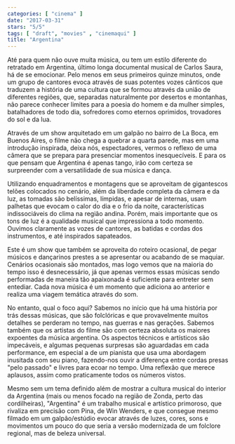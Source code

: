 ```yaml
---
categories: [ "cinema" ]
date: "2017-03-31"
stars: "5/5"
tags: [ "draft", "movies" , "cinemaqui" ]
title: "Argentina"
---
```

Até para quem não ouve muita música, ou tem um estilo diferente do
retratado em Argentina, último longa documental musical de Carlos Saura,
há de se emocionar. Pelo menos em seus primeiros quinze minutos, onde
um grupo de cantores evoca através de suas potentes vozes cânticos que
traduzem a história de uma cultura que se formou através da união de
diferentes regiões, que, separadas naturalmente por desertos e montanhas,
não parece conhecer limites para a poesia do homem e da mulher simples,
batalhadores de todo dia, sofredores como eternos oprimidos, trovadores
do sol e da lua.

Através de um show arquitetado em um galpão no bairro de La Boca, em
Buenos Aires, o filme não chega a quebrar a quarta parede, mas em uma
introdução inspirada, deixa nós, espectadores, vermos o reflexo de
uma câmera que se prepara para presenciar momentos inesquecíveis. E
para os que pensam que Argentina é apenas tango, irão com certeza se
surpreender com a versatilidade de sua música e dança.

Utilizando enquadramentos e montagens que se aproveitam de gigantescos
telões colocados no cenário, além da liberdade completa da câmera e da
luz, as tomadas são belíssimas, límpidas, e apesar de internas, usam
palhetas que evocam o calor do dia e o frio da noite, características
indissociáveis do clima na região andina. Porém, mais importante que os
tons de luz é a qualidade musical que impressiona a todo momento. Ouvimos
claramente as vozes de cantores, as batidas e cordas dos instrumentos,
e até inspirados sapateados.

Este é um show que também se aproveita do roteiro ocasional, de
pegar músicos e dançarinos prestes a se apresentar ou acabando de
se maquiar. Cenários ocasionais são montados, mas logo vemos que na
maioria do tempo isso é desnecessário, já que apenas vermos essas
músicas sendo performadas de maneira tão apaixonada é suficiente para
entreter sem entediar. Cada nova música é um momento que adiciona ao
anterior e realiza uma viagem temática através do som.

No entanto, qual o foco aqui? Sabemos no início que há uma história por
trás dessas músicas, que são folclóricas e que provavelmente muitos
detalhes se perderam no tempo, nas guerras e nas gerações. Sabemos
também que os artistas do filme são com certeza absoluta os maiores
expoentes da música argentina. Os aspectos técnicos e artísticos
são impecáveis, e algumas pequenas surpresas são aguardadas em cada
performance, em especial a de um pianista que usa uma abordagem inusitada
com seu piano, fazendo-nos ouvir a diferença entre cordas presas "pelo
passado" e livres para ecoar no tempo. Uma reflexão que merece aplausos,
assim como praticamente todos os números vistos.

Mesmo sem um tema definido além de mostrar a cultura musical do interior
da Argentina (mais ou menos focado na região de Zonda, perto das
cordilheiras), "Argentina" é um trabalho musical e artístico primoroso,
que rivaliza em precisão com Pina, de Win Wenders, e que consegue mesmo
filmado em um galpão/estúdio evocar através de luzes, cores, sons e
movimentos um pouco do que seria a versão modernizada de um folclore
regional, mas de beleza universal.
